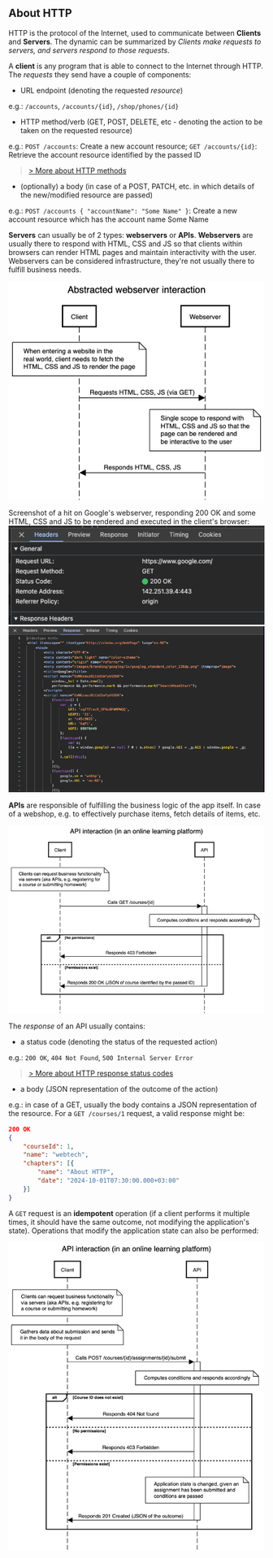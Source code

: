 ## About HTTP

HTTP is the protocol of the Internet, used to communicate between **Clients** and **Servers**. The dynamic can be summarized by *Clients make requests to servers, and servers respond to those requests*.

A **client** is any program that is able to connect to the Internet through HTTP. The *requests* they send have a couple of components:
- URL endpoint (denoting the requested *resource*)

e.g.: `/accounts`, `/accounts/{id}`, `/shop/phones/{id}`

- HTTP method/verb (GET, POST, DELETE, etc - denoting the action to be taken on the requested resource)

e.g.: `POST /accounts`: Create a new account resource; `GET /accounts/{id}`: Retrieve the account resource identified by the passed ID

> [> More about HTTP methods](https://developer.mozilla.org/en-US/docs/Web/HTTP/Methods)

- (optionally) a body (in case of a POST, PATCH, etc. in which details of the new/modified resource are passed)

e.g.: `POST /accounts { "accountName": "Some Name" }`: Create a new account resource which has the account name Some Name

**Servers** can usually be of 2 types: **webservers** or **APIs**.
**Webservers** are usually there to respond with HTML, CSS and JS so that clients within browsers can render HTML pages and maintain interactivity with the user. Webservers can be considered infrastructure, they're not usually there to fulfill business needs.

![Abstracted webserver interaction](./assets/Abstracted%20webserver%20interaction.png)

Screenshot of a hit on Google's webserver, responding 200 OK and some HTML, CSS and JS to be rendered and executed in the client's browser:
![Google webserver status code](./assets/Google%20webserver%20Headers.png)
![Google webserver response body](./assets/Google%20webserver%20Response.png)

**APIs** are responsible of fulfilling the business logic of the app itself. In case of a webshop, e.g. to effectively purchase items, fetch details of items, etc.

![API interaction - GET](./assets/API%20interaction%20-%20GET.png)

The *response* of an API usually contains:
- a status code (denoting the status of the requested action)

e.g.: `200 OK`, `404 Not Found`, `500 Internal Server Error`

> [> More about HTTP response status codes](https://developer.mozilla.org/en-US/docs/Web/HTTP/Status)

- a body (JSON representation of the outcome of the action)

e.g.: in case of a GET, usually the body contains a JSON representation of the resource. For a `GET /courses/1` request, a valid response might be:
```json
200 OK
{
    "courseId": 1,
    "name": "webtech",
    "chapters": [{
        "name": "About HTTP",
        "date": "2024-10-01T07:30:00.000+03:00"
    }]
}
```

A `GET` request is an **idempotent** operation (if a client performs it multiple times, it should have the same outcome, not modifying the application's state). Operations that modify the application state can also be performed:

![API interaction - POST](./assets/API%20interaction%20-%20POST.png)